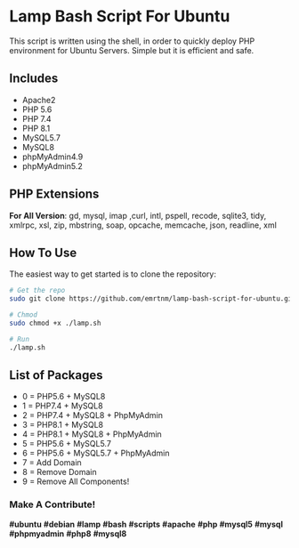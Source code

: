 # Lamp Bash Script For Ubuntu
This script is written using the shell, in order to quickly deploy PHP environment for Ubuntu Servers. Simple but it is efficient and safe.

## Includes
 - Apache2
 - PHP 5.6
 - PHP 7.4
 - PHP 8.1
 - MySQL5.7
 - MySQL8
 - phpMyAdmin4.9
 - phpMyAdmin5.2

## PHP Extensions
**For All Version**: gd, mysql, imap ,curl, intl, pspell, recode, sqlite3, tidy, xmlrpc, xsl, zip, mbstring, soap, opcache, memcache, json, readline, xml

## How To Use
The easiest way to get started is to clone the repository:

```bash
# Get the repo
sudo git clone https://github.com/emrtnm/lamp-bash-script-for-ubuntu.git

# Chmod 
sudo chmod +x ./lamp.sh

# Run
./lamp.sh
```

## List of Packages
 - 0 = PHP5.6 + MySQL8
 - 1 = PHP7.4 + MySQL8
 - 2 = PHP7.4 + MySQL8 + PhpMyAdmin
 - 3 = PHP8.1 + MySQL8
 - 4 = PHP8.1 + MySQL8 + PhpMyAdmin
 - 5 = PHP5.6 + MySQL5.7
 - 6 = PHP5.6 + MySQL5.7 + PhpMyAdmin
 - 7 = Add Domain
 - 8 = Remove Domain
 - 9 = Remove All Components!

### Make A Contribute!

**#ubuntu** **#debian** **#lamp** **#bash** **#scripts** **#apache** **#php** **#mysql5**  **#mysql**  **#phpmyadmin**
**#php8**  **#mysql8**

